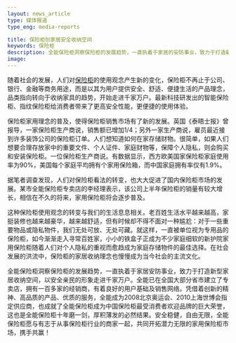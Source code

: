 ```yaml
---
layout: news_article
type: 媒体报道
type_eng: media-reports

title: 保险柜创家居安全收纳空间
keywords: 保险柜
description: 全能保险柜洞察保险柜的发展趋势，一直执着于家居的安防事业，致力于打造新型家居收纳空间，以安全、稳健、亲民的形象走进千家万户。
image: 
---
```

随着社会的发展，人们对[保险柜](http://www.qnnsafe.com/)的使用观念产生新的变化，保险柜不再止于公司、银行、金融等商务用途，而是以其为用户提供安全、舒适、便捷生活的产品理念，品类指向转向于收纳家具的趋势，开始走进千家万户。最新科技研发出的智能保险柜、指纹保险柜给消费者带来了更高安全性能，更便捷的使用体验。

保险柜家用理念的普及，使得保险柜销售市场有了新的发展。英国《泰晤士报》曾报导，一家保险柜生产商说，销售额已增加1/4；另外一家生产商说，雇员最近接到许多装饰公司的保险柜订单。人们想知道如何在家存储财物。很简单，如果人们想要合理存放家中的重要文件、个人证件、家庭财物等，保障个人隐私，则会购买和安装保险柜。一位保险柜生产商说。有数据显示，西方欧美国家保险柜家庭使用率为90%，美国每个家庭平均拥有个家用保险箱，而中国家庭拥有率仅有1.9%。

据笔者调查发现，人们对保险柜看法的转变，也大大促进了国内保险柜市场的发展。某市全能保险柜专卖店的李经理表示，该公司上半年保险柜的销量有较大增长，相信在不久的将来，家用保险柜将会逐步普及。

这种保险柜使用观念的转变与我们的生活息息相关。老百姓生活水平越来越高，家挺装修也越来越豪华，越来越舒适，但有时候却不得不面对一种尴尬：对于一些重要物品或隐私物件，我们无处可放、无处可藏。就这样，一直被单位视为专用品的保险柜，如今渐渐走入寻常百姓家，小小的铁盒子正成为不少家庭细软的新护院家用保险柜随着人们对个人隐私的重视而愈趋成为家庭存储物件的最佳选择。在社会发展的洪流中，保险柜的家居收纳理念也慢慢成为当今社会的主流文化。

全能保险柜洞察保险柜的发展趋势，一直执着于家居安防事业，致力于打造新型家居收纳空间，以安全亲民的形象走进千家万户。全能已在全国大部分省市建立了专卖店，拥有一百多家的经销商，有着良好的用户基础及销售网络。凭借着创新的精神、高品质的产品、优质的服务，全能成为2008北京奥运会、2010上海世博会指定供应商，也成就了全能保险柜成为中国保险柜最受消费者欢迎品牌的巨大荣誉，这也是全能保险柜十年磨一剑，厚积薄发的必然结果。安全稳健，自由无限，全能保险柜愿与有志于从事保险柜行业的商家一起，共同开拓潜力无限的家用保险柜市场，携手共赢！
